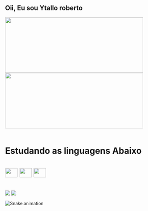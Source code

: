 ## Oii, Eu sou Ytallo roberto
<div>
<img height="180em" width="450" src="https://github-readme-stats.vercel.app/api?username=YtalloRoberto&show_icons=true&theme=tokyonight&include_all_commits=true&count_private=true"/>
<img height="180em" width="450"src="https://github-readme-stats.vercel.app/api/top-langs/?username=YtalloRoberto&layout=compact&langs_count=16&theme=tokyonight"/>
<div>
  
  <div style="display: inline_block"><br>
    <h1>Estudando as linguagens Abaixo<h1>
    <img src="https://cdn.jsdelivr.net/gh/devicons/devicon/icons/javascript/javascript-original.svg" height="30" width="40" >
    <img src="https://cdn.jsdelivr.net/gh/devicons/devicon/icons/html5/html5-original.svg" height="30" width="40">
    <img src="https://cdn.jsdelivr.net/gh/devicons/devicon/icons/css3/css3-original.svg" height="30" width="40">
    </div>
   
<div><br>
  <a href = "mailto: ytallo.lobo@gmail.com"><img src="https://img.shields.io/badge/-Gmail-%23EA4335?style=for-the-badge&logo=gmail&logoColor=white" target="_blank"></a>
  <a href="https://www.linkedin.com/in/ytalloroberto/" target="_blank"><img src="https://img.shields.io/badge/-LinkedIn-%230077B5?style=for-the-badge&logo=linkedin&logoColor=white" target="_blank"></a>
  
  ![Snake animation](https://github.com/YtalloRoberto/rafaballerini/blob/output/github-contribution-grid-snake.svg)
  
</div>
